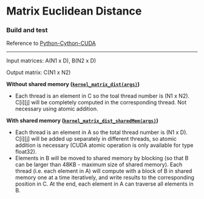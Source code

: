 # Matrix Euclidean Distance

### Build and test
Reference to [Python-Cython-CUDA](https://github.com/Shuo-Niu/CUDA/tree/master/Python-Cython-CUDA)

---

Input matrices: A(N1 x D), B(N2 x D)

Output matrix: C(N1 x N2)

**Without shared memory ([```kernel_matrix_dist(args)```](https://github.com/Shuo-Niu/CUDA/blob/master/matrixEuclideanDist/kernel/kernel.cu))**

- Each thread is an element in C so the toal thread number is (N1 x N2). C[i][j] will be completely computed in the corresponding thread. Not necessary using atomic addition.

**With shared memory ([```kernel_matrix_dist_sharedMem(args)```](https://github.com/Shuo-Niu/CUDA/blob/master/matrixEuclideanDist/kernel/kernel.cu))**

- Each thread is an element in A so the total thread number is (N1 x D). C[i][j] will be added up separately in different threads, so atomic addition is necessary (CUDA atomic operation is only available for type float32). 
- Elements in B will be moved to shared memory by blocking (so that B can be larger than 48KB - maximum size of shared memory). Each thread (i.e. each element in A) will compute with a block of B in shared memory one at a time iteratively, and write results to the corresponding position in C. At the end, each element in A can traverse all elements in B.
